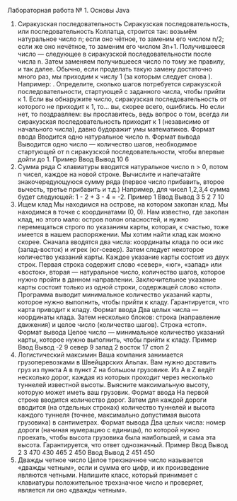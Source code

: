 Лабораторная работа № 1. Основы Java
1. Сиракузская последовательность Сиракузская последовательность, или последовательность Коллатца, строится так: возьмём натуральное число n; если оно чётное, то заменим его числом n/2; если же оно нечётное, то заменим его числом 3n+1. Получившееся число — следующее в сиракузской последовательности после числа n. Затем заменяем получившееся число по тому же правилу, и так далее. Обычно, если проделать такую замену достаточно много раз, мы приходим к числу 1 (за которым следует снова ). Например: . Определите, сколько шагов потребуется сиракузской последовательности, стартующей с заданного числа, чтобы прийти к 1. Если вы обнаружите число, сиракузская последовательность от которого не приходит к 1, то... вы, скорее всего, ошиблись. Но если нет, то поздравляем: вы прославитесь, ведь вопрос о том, всегда ли сиракузская последовательность приходит к 1 (независимо от начального числа), давно будоражит умы математиков. Формат ввода Вводится одно натуральное число n. Формат вывода Выводится одно число — количество шагов, необходимое стартующей от n сиракузской последовательности, чтобы впервые дойти до 1. Пример
Ввод
Вывод
10
6
2. Сумма ряда C клавиатуры вводится натуральное число n > 0, потом n чисел, каждое на новой строке. Вычислите и напечатайте знакочередующуюся сумму ряда (первое число прибавить, второе вычесть, третье прибавить и т.д.) Например, для чисел 1,2,3,4 сумма будет следующей: 1 - 2 + 3 - 4 = -2. Пример 1
Ввод
Вывод
3
5
2
7
10
3. Ищем клад Мы находимся на острове, на котором закопан клад. Мы находимся в точке с координатами (0, 0). Нам известно, где закопан клад, но этого мало: остров полон опасностей, и нужно перемещаться строго по указаниям карты, которая, к счастью, тоже имеется в нашем распоряжении. Мы хотим найти клад как можно скорее. Сначала вводятся два числа: координаты клада по оси икс (запад-восток) и игрек (юг-север). Затем следует некоторое количество указаний карты. Каждое указание карты состоит из двух строк. Первая строка содержит слово «север», «юг», «запад» или «восток», вторая — натуральное число, количество шагов, которое нужно пройти в данном направлении. Заключительное указание карты состоит только из одной строки, содержащей слово «стоп». Программа выводит минимальное количество указаний карты, которое нужно выполнить, чтобы прийти к кладу. Гарантируется, что карта приводит к кладу. Формат ввода Два целых числа — координаты клада. Затем несколько блоков: строка (направление движения) и целое число (количество шагов). Строка «стоп». Формат вывода Целое число — минимальное количество указаний карты, которое нужно выполнить, чтобы прийти к кладу.
Пример
Ввод
Вывод
-2
9
север
9
запад
2
восток
17
стоп
2
4. Логистический максимин Ваша компания занимается грузоперевозками в Швейцарских Альпах. Вам нужно доставить груз из пункта A в пункт Z на большом грузовике. Из A в Z ведёт несколько дорог, каждая из которых проходит через несколько туннелей известной высоты. Выясните максимальную высоту, которую может иметь ваш грузовик. Формат ввода На первой строке вводится количество дорог. Затем для каждой дороги вводится (на отдельных строках) количество туннелей и высота каждого туннеля (точнее, максимально допустимая высота грузовика) в сантиметрах. Формат вывода Два целых числа: номер дороги (начиная нумерацию с единицы), по которой нужно проехать, чтобы высота грузовика была наибольшей, и сама эта высота. Гарантируется, что ответ однозначный. Пример
Ввод
Вывод
2
3
470
430
465
2 450
Ввод
Вывод
2
451
450
5. Дважды четное число
Целое трехзначное число называется «дважды четным», если и сумма его цифр, и их произведение являются четными. Напишите класс, который принимает с клавиатуры положительное трехзначное число и проверяет, является ли оно «дважды четным».